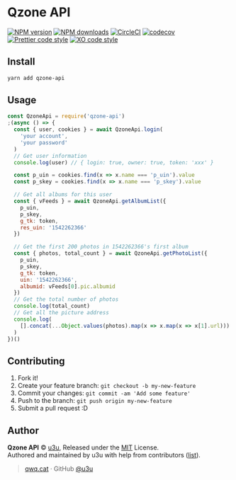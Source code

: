 # Qzone API

[![NPM version](https://img.shields.io/npm/v/qzone-api.svg?style=flat)](https://npmjs.com/package/qzone-api) [![NPM downloads](https://img.shields.io/npm/dm/qzone-api.svg?style=flat)](https://npmjs.com/package/qzone-api) [![CircleCI](https://img.shields.io/circleci/token/0b492c79ed6c1cb071f9ec6a3867e1f27d20ffae/project/github/u3u/qzone-api/master.svg)](https://circleci.com/gh/u3u/qzone-api/tree/master) [![codecov](https://codecov.io/gh/u3u/qzone-api/branch/master/graph/badge.svg?token=6cvcdqtqtB)](https://codecov.io/gh/u3u/qzone-api) [![Prettier code style](https://img.shields.io/badge/code_style-prettier-ff69b4.svg?style=flat)](https://github.com/prettier/prettier) [![XO code style](https://img.shields.io/badge/code_style-XO-5ed9c7.svg)](https://github.com/sindresorhus/xo)

## Install

```bash
yarn add qzone-api
```

## Usage

```js
const QzoneApi = require('qzone-api')
;(async () => {
  const { user, cookies } = await QzoneApi.login(
    'your account',
    'your password'
  )
  // Get user information
  console.log(user) // { login: true, owner: true, token: 'xxx' }

  const p_uin = cookies.find(x => x.name === 'p_uin').value
  const p_skey = cookies.find(x => x.name === 'p_skey').value

  // Get all albums for this user
  const { vFeeds } = await QzoneApi.getAlbumList({
    p_uin,
    p_skey,
    g_tk: token,
    res_uin: '1542262366'
  })

  // Get the first 200 photos in 1542262366's first album
  const { photos, total_count } = await QzoneApi.getPhotoList({
    p_uin,
    p_skey,
    g_tk: token,
    uin: '1542262366',
    albumid: vFeeds[0].pic.albumid
  })
  // Get the total number of photos
  console.log(total_count)
  // Get all the picture address
  console.log(
    [].concat(...Object.values(photos).map(x => x.map(x => x[1].url)))
  )
})()
```

## Contributing

1. Fork it!
2. Create your feature branch: `git checkout -b my-new-feature`
3. Commit your changes: `git commit -am 'Add some feature'`
4. Push to the branch: `git push origin my-new-feature`
5. Submit a pull request :D

## Author

**Qzone API** © [u3u](https://github.com/u3u), Released under the [MIT](./LICENSE) License.<br>
Authored and maintained by u3u with help from contributors ([list](https://github.com/u3u/qzone-api/contributors)).

> [qwq.cat](https://qwq.cat) · GitHub [@u3u](https://github.com/u3u)
